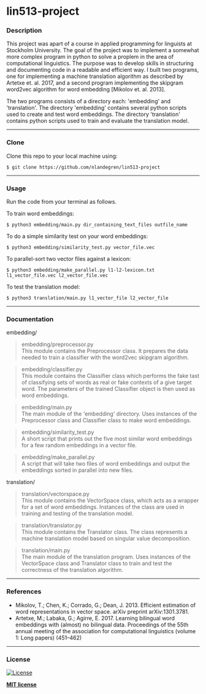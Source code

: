 # lin513-project

### Description
This project was apart of a course in applied programming for linguists at Stockholm University. The goal of the project was to implement a somewhat more complex program in python to solve a proplem in the area of computational linguistics. The purpose was to develop skills in structuring and documenting code in a readable and efficient way. I built two programs, one for implementing a machine translation algorithm as described by Artetxe et.  al.  2017, and a second program implementing the skipgram word2vec algorithm for word embedding [Mikolov et.  al.  2013].

The two programs consists of a directory each: 'embedding' and 'translation'. The directory 'embedding' contains several python scripts used to create and test word embeddings. The directory 'translation' contains python scripts used to train and evaluate the translation model. 

---

### Clone
Clone this repo to your local machine using:
```
$ git clone https://github.com/nlandegren/lin513-project
```
---

### Usage
Run the code from your terminal as follows.

To train word embeddings:
```
$ python3 embedding/main.py dir_containing_text_files outfile_name
```
To do a simple similarity test on your word embeddings:
```
$ python3 embedding/similarity_test.py vector_file.vec
```
To parallel-sort two vector files against a lexicon:
```
$ python3 embedding/make_parallel.py l1-l2-lexicon.txt l1_vector_file.vec l2_vector_file.vec
```
To test the translation model:
```
$ python3 translation/main.py l1_vector_file l2_vector_file
```
---
### Documentation

embedding/
> embedding/preprocessor.py\
This module contains the Preprocessor class. It prepares the data needed to train a classifier with the word2vec skipgram algorithm.

> embedding/classifier.py\
This module contains the Classifier class which performs the fake tast of classifying sets of words as real or fake contexts of a give target word. The parameters of the trained Classifier object is then used as word embeddings.

> embedding/main.py\
The main module of the 'embedding' directory. Uses instances of the Preprocessor class and Classifier class to make word embeddings.

> embedding/similarity_test.py\
A short script that prints out the five most similar word embeddings for a few random embeddings in a vector file.

> embedding/make_parallel.py\
A script that will take two files of word embeddings and output the embeddings sorted in parallel into new files.

translation/

> translation/vectorspace.py\
This module contains the VectorSpace class, which acts as a wrapper for a set of word embeddings. Instances of the class are used in training and testing of the translation model.

> translation/translator.py\
This module contains the Translator class. The class represents a machine translation model based on singular value decomposition.

> translation/main.py\
The main module of the translation program. Uses instances of the VectorSpace class and Translator class to train and test the correctness of the translation algorithm.
---

### References
- Mikolov, T.; Chen, K.; Corrado, G.; Dean, J. 2013. Efficient estimation of word representations in vector space.
arXiv preprint arXiv:1301.3781.
- Artetxe, M.; Labaka, G.; Agirre, E. 2017. Learning bilingual word embeddings with (almost) no bilingual data. 
Proceedings of the 55th annual meeting of the association for computational linguistics (volume 1:  Long papers) (451–462)
---
### License

[![License](http://img.shields.io/:license-mit-blue.svg?style=flat-square)](http://badges.mit-license.org)

**[MIT license](http://opensource.org/licenses/mit-license.php)**
